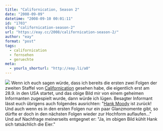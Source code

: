 ```yaml
---
title: "Californication, Season 2"
date: "2008-09-09"
datetime: "2008-09-10 00:01:11"
id: "1703"
slug: "californication-season-2"
url: "https://eay.cc/2008/californication-season-2/"
author: "eay"
format: "post"
tags:
  - californication
  - fernsehen
  - geruechte
meta:
  - yourls_shorturl: "http://eay.li/a0"
---
```


![](/uploads/2008/californication2.jpg) Wenn ich euch sagen würde, dass ich bereits die ersten zwei Folgen der zweiten Staffel von [Californication](//eay.cc/2007/darkly-funny/) gesehen habe, die eigentlich erst am 28.9. in den USA startet, und das obige Bild mir von einem geheimen Informanten zugespielt wurde, dann würde ich lügen. Besagter Informant lässt euch übrigens auch folgendes ausrichten: "[Hank Moody](//eay.cc/2007/hank-moody-uber-blogs/) ist zurück! Und auch wenn es in den ersten Folgen nur ein paar Glanzmomente gibt, so dürfte er doch in den nächsten Folgen wieder zur Hochform auflaufen..." Und auf Nachfrage meinerseits entgegnet er: "Ja, im obigen Bild kühlt Hank sich tatsächlich die Eier."
